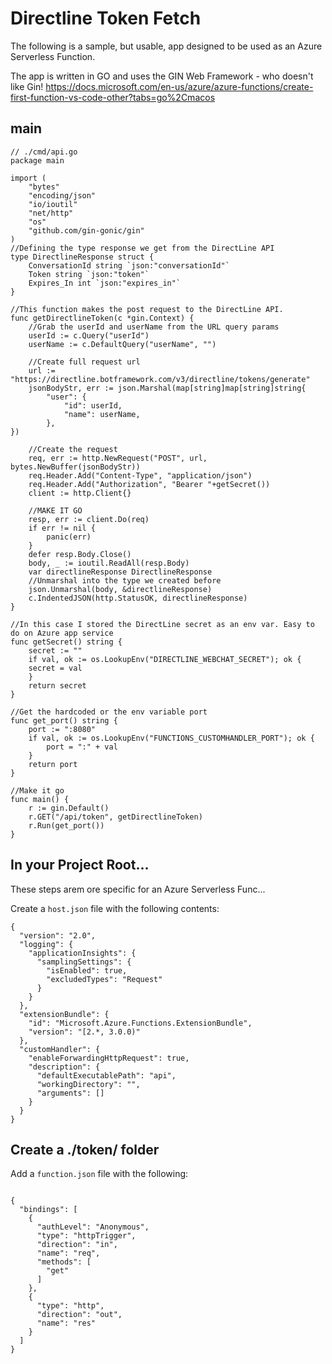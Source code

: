
# Directline Token Fetch

The following is a sample, but usable, app designed to be used as an Azure Serverless Function.

The app is written in GO and uses the GIN Web Framework - who doesn't like Gin!
https://docs.microsoft.com/en-us/azure/azure-functions/create-first-function-vs-code-other?tabs=go%2Cmacos
## main 

```
// ./cmd/api.go
package main

import (
	"bytes"
	"encoding/json"
	"io/ioutil"
	"net/http"
	"os"
	"github.com/gin-gonic/gin"
)
//Defining the type response we get from the DirectLine API
type DirectlineResponse struct {
	ConversationId string `json:"conversationId"`
	Token string `json:"token"`
	Expires_In int `json:"expires_in"`
}

//This function makes the post request to the DirectLine API.
func getDirectlineToken(c *gin.Context) {
	//Grab the userId and userName from the URL query params
	userId := c.Query("userId")	
	userName := c.DefaultQuery("userName", "")
	
	//Create full request url
	url := "https://directline.botframework.com/v3/directline/tokens/generate"
	jsonBodyStr, err := json.Marshal(map[string]map[string]string{
		"user": {
			"id": userId,
			"name": userName,
		},
})
	
	//Create the request
	req, err := http.NewRequest("POST", url, bytes.NewBuffer(jsonBodyStr))
	req.Header.Add("Content-Type", "application/json")
	req.Header.Add("Authorization", "Bearer "+getSecret())
	client := http.Client{}
	
	//MAKE IT GO
	resp, err := client.Do(req)
	if err != nil {
		panic(err)
	}
	defer resp.Body.Close()
	body, _ := ioutil.ReadAll(resp.Body)
	var directlineResponse DirectlineResponse
	//Unmarshal into the type we created before
	json.Unmarshal(body, &directlineResponse)
	c.IndentedJSON(http.StatusOK, directlineResponse)
}

//In this case I stored the DirectLine secret as an env var. Easy to do on Azure app service
func getSecret() string {
	secret := ""
	if val, ok := os.LookupEnv("DIRECTLINE_WEBCHAT_SECRET"); ok {
	secret = val
	}
	return secret
}

//Get the hardcoded or the env variable port
func get_port() string {
	port := ":8080"
	if val, ok := os.LookupEnv("FUNCTIONS_CUSTOMHANDLER_PORT"); ok {
		port = ":" + val
	}
	return port
}

//Make it go
func main() {
	r := gin.Default()
	r.GET("/api/token", getDirectlineToken)
	r.Run(get_port())
}
```

## In your Project Root...
These steps arem ore specific for an Azure Serverless Func...

Create a `host.json` file with the following contents:
```
{
  "version": "2.0",
  "logging": {
    "applicationInsights": {
      "samplingSettings": {
        "isEnabled": true,
        "excludedTypes": "Request"
      }
    }
  },
  "extensionBundle": {
    "id": "Microsoft.Azure.Functions.ExtensionBundle",
    "version": "[2.*, 3.0.0)"
  },
  "customHandler": {
    "enableForwardingHttpRequest": true,
    "description": {
      "defaultExecutablePath": "api",
      "workingDirectory": "",
      "arguments": []
    }
  }
}
```

## Create a ./token/ folder 
Add a `function.json` file with the following:
```

{
  "bindings": [
    {
      "authLevel": "Anonymous",
      "type": "httpTrigger",
      "direction": "in",
      "name": "req",
      "methods": [
        "get"
      ]
    },
    {
      "type": "http",
      "direction": "out",
      "name": "res"
    }
  ]
}
```
